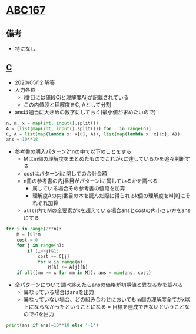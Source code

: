 # [ABC167](https://atcoder.jp/contests/abc167/tasks/)

## 備考

- 特になし

## [C](https://atcoder.jp/contests/abc167/tasks/abc167_c)

- 2020/05/12 解答
- 入力各位
  - i番目には値段Ciと理解度Aijが記載されている
  - この内値段と理解度をC, Aとして分割
- ansは適当に大きめの数字にしておく(最小値が求めたいので)

```py
n, m, x = map(int, input().split())
A = [list(map(int, input().split())) for _ in range(n)]
C, A = list(map(lambda x: x[0], A)), list(map(lambda x: x[1:], A))
ans = 10**18
```

- 参考書の購入パターン2^nの中で以下のことをする
  - Mはm個の理解度をまとめたものでこれがxに達しているかを追々判断する
  - costはパターンiに関しての合計金額
  - n冊の参考書の内j番目がパターンiに属しているかを調べる
    - 属している場合その参考書の値段を加算
    - 理解度Aの内j番目の本を読んだ際に得られるk個の理解度をM[k]にそれぞれ加算
  - <code>all()</code>内でMの全要素がxを超えている場合ansとcostの内小さい方をansにする

```py
for i in range(2**n):
    M = [0]*m
    cost = 0
    for j in range(n):
        if (i>>j)&1:
            cost += C[j]
            for k in range(m):
                M[k] += A[j][k]
    if all([mm >= x for mm in M]): ans = min(ans, cost)
```

- 全パターンについて調べ終えたらansの価格が初期値と異なるかを調べる
  - 異なっている場合はansを出力
  - 異なっていない場合、どの組み合わせにおいてもm個の理解度全てがx以上にならなかったということになる = 目標を達成できないということなので-1を出力

```py
print(ans if ans!=10**18 else '-1')
```